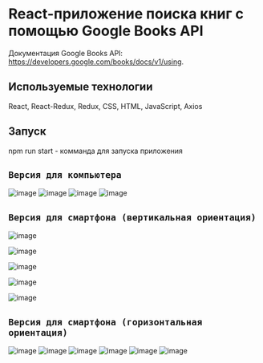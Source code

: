 # React-приложение поиска книг с помощью Google Books API

Документация Google Books API: https://developers.google.com/books/docs/v1/using.

## Используемые технологии

React, React-Redux, Redux, CSS, HTML, JavaScript, Axios

## Запуск

npm run start - комманда для запуска приложения

## `Версия для компьютера`


![image](https://github.com/M-a-n-t-i-s/ClientBooksAPI/assets/106916069/bbc28d68-f275-4ef8-af45-0df23ab01000)
![image](https://github.com/M-a-n-t-i-s/ClientBooksAPI/assets/106916069/0aa61923-9dfe-4113-a100-4db5f7958e3e)
![image](https://github.com/M-a-n-t-i-s/ClientBooksAPI/assets/106916069/03eeec32-e800-44bf-a8ae-182298c938a4)
![image](https://github.com/M-a-n-t-i-s/ClientBooksAPI/assets/106916069/d3b49b5d-6afc-47af-ae99-7fd978c946fe)


## `Версия для смартфона (вертикальная ориентация)`


![image](https://github.com/M-a-n-t-i-s/ClientBooksAPI/assets/106916069/f2a2cda7-13f6-438e-99db-a3e02baa4220)

![image](https://github.com/M-a-n-t-i-s/ClientBooksAPI/assets/106916069/9d396aa8-f6e5-4d43-a464-8089919127c0)

![image](https://github.com/M-a-n-t-i-s/ClientBooksAPI/assets/106916069/2d5f8ddc-1001-409e-b172-0cefd9c29dc3)

![image](https://github.com/M-a-n-t-i-s/ClientBooksAPI/assets/106916069/68a2d4b7-0022-4fca-8413-ec6fe61e3c61)

![image](https://github.com/M-a-n-t-i-s/ClientBooksAPI/assets/106916069/e550d554-b21f-42f5-9608-385eb85650b6)



## `Версия для смартфона (горизонтальная ориентация)`


![image](https://github.com/M-a-n-t-i-s/ClientBooksAPI/assets/106916069/bab3726d-cf7b-4903-b773-27a3717f7fb5)
![image](https://github.com/M-a-n-t-i-s/ClientBooksAPI/assets/106916069/9b0851e4-20a9-4a99-b108-0a06d5cf8c95)
![image](https://github.com/M-a-n-t-i-s/ClientBooksAPI/assets/106916069/1fd7782e-6d0c-4c02-ae92-69f5649b58e7)
![image](https://github.com/M-a-n-t-i-s/ClientBooksAPI/assets/106916069/c70bf801-7077-4d7e-9db2-44d485a62429)
![image](https://github.com/M-a-n-t-i-s/ClientBooksAPI/assets/106916069/ed91fb6a-6f07-4344-8729-37ddabc630f2)
![image](https://github.com/M-a-n-t-i-s/ClientBooksAPI/assets/106916069/e837a298-7838-4de7-b79b-c08a0aa137b6)







